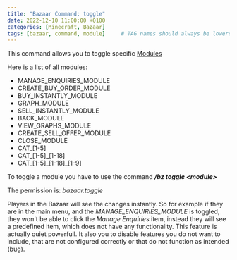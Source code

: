 ```yaml
---
title: "Bazaar Command: toggle"
date: 2022-12-10 11:00:00 +0100
categories: [Minecraft, Bazaar]
tags: [bazaar, command, module]     # TAG names should always be lowercase
---
```


This command allows you to toggle specific [Modules]({{site.baseurl}}/posts/bazaar-module)

Here is a list of all modules:
* MANAGE_ENQUIRIES_MODULE
* CREATE_BUY_ORDER_MODULE
* BUY_INSTANTLY_MODULE
* GRAPH_MODULE
* SELL_INSTANTLY_MODULE
* BACK_MODULE
* VIEW_GRAPHS_MODULE
* CREATE_SELL_OFFER_MODULE
* CLOSE_MODULE
* CAT_[1-5]
* CAT_[1-5]_[1-18]
* CAT_[1-5]\_[1-18]_[1-9]

To toggle a module you have to use the command ***/bz toggle \<module>***

The permission is: *bazaar.toggle*

Players in the Bazaar will see the changes instantly. So for example if they are in the main menu, and the *MANAGE_ENQUIRIES_MODULE* is toggled, they won't be able to click the *Manage Enquiries* item, instead they will see a predefined item, which does not have any functionality.
This feature is actually quiet powerfull. It also you to disable features you do not want to include, that are not configured correctly or that do not function as intended (bug).